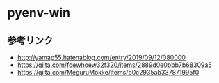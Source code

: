 pyenv-win
============

## 参考リンク

- http://yamap55.hatenablog.com/entry/2019/09/12/080000
- https://qiita.com/foewhoew32f320/items/2889d0e0bbb7b68309a5
- https://qiita.com/MeguruMokke/items/b0c2935ab337871995f0



